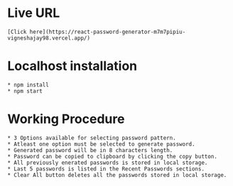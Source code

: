 # Live URL
    [Click here](https://react-password-generator-m7m7pipiu-vigneshajay98.vercel.app/)

# Localhost installation
    * npm install
    * npm start

# Working Procedure
    * 3 Options available for selecting password pattern.
    * Atleast one option must be selected to generate password.
    * Generated password will be in 8 characters length.
    * Password can be copied to clipboard by clicking the copy button.
    * All previously enerated passwords is stored in local storage.
    * Last 5 passwords is listed in the Recent Passwords sections.
    * Clear All button deletes all the passwords stored in local storage.